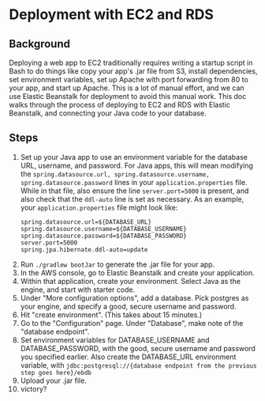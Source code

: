 # Deployment with EC2 and RDS

## Background
Deploying a web app to EC2 traditionally requires writing a startup script in Bash to do things like copy your app's .jar file from S3, install dependencies, set environment variables, set up Apache with port forwarding from 80 to your app, and start up Apache. This is a lot of manual effort, and we can use Elastic Beanstalk for deployment to avoid this manual work. This doc walks through the process of deploying to EC2 and RDS with Elastic Beanstalk, and connecting your Java code to your database.

## Steps


1. Set up your Java app to use an environment variable for the database URL, username, and password. For Java apps, this will mean modifying the `spring.datasource.url, spring.datasource.username, spring.datasource.password` lines in your `application.properties` file. While in that file, also ensure the line `server.port=5000` is present, and also check that the `ddl-auto` line is set as necessary. As an example, your `application.properties` file might look like:
    ```
    spring.datasource.url=${DATABASE_URL}
    spring.datasource.username=${DATABASE_USERNAME}
    spring.datasource.password=${DATABASE_PASSWORD}
    server.port=5000
    spring.jpa.hibernate.ddl-auto=update
    ```
2. Run `./gradlew bootJar` to generate the .jar file for your app.
3. In the AWS console, go to Elastic Beanstalk and create your application.
4. Within that application, create your environment. Select Java as the engine, and start with starter code.
5. Under "More configuration options", add a database. Pick postgres as your engine, and specify a good, secure username and password.
6. Hit "create environment". (This takes about 15 minutes.)
7. Go to the "Configuration" page. Under "Database", make note of the "database endpoint".
8. Set environment variables for DATABASE_USERNAME and DATABASE_PASSWORD, with the good, secure username and password you specified earlier. Also create the DATABASE_URL environment variable, with `jdbc:postgresql://{database endpoint from the previous step goes here}/ebdb`
9. Upload your .jar file.
10. victory?
